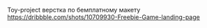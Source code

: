Toy-project верстка по бемплатному макету https://dribbble.com/shots/10709930-Freebie-Game-landing-page